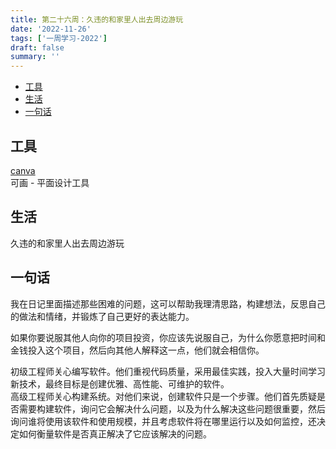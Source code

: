 ```yaml
---
title: 第二十六周：久违的和家里人出去周边游玩
date: '2022-11-26'
tags: ['一周学习-2022']
draft: false
summary: ''
---
```


- [工具](#工具)
- [生活](#生活)
- [一句话](#一句话)

## 工具

[canva](https://www.canva.cn/)  
可画 - 平面设计工具

## 生活

久违的和家里人出去周边游玩

## 一句话

我在日记里面描述那些困难的问题，这可以帮助我理清思路，构建想法，反思自己的做法和情绪，并锻炼了自己更好的表达能力。

如果你要说服其他人向你的项目投资，你应该先说服自己，为什么你愿意把时间和金钱投入这个项目，然后向其他人解释这一点，他们就会相信你。

初级工程师关心编写软件。他们重视代码质量，采用最佳实践，投入大量时间学习新技术，最终目标是创建优雅、高性能、可维护的软件。  
高级工程师关心构建系统。对他们来说，创建软件只是一个步骤。他们首先质疑是否需要构建软件，询问它会解决什么问题，以及为什么解决这些问题很重要，然后询问谁将使用该软件和使用规模，并且考虑软件将在哪里运行以及如何监控，还决定如何衡量软件是否真正解决了它应该解决的问题。

